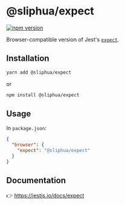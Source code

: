 # @sliphua/expect

[![npm version](https://img.shields.io/npm/v/@sliphua/expect?label=%40sliphua%2Fexpect "@sliphua/expect")](https://npmjs.com/package/@sliphua/expect)

Browser-compatible version of Jest's [`expect`](https://jestjs.io/docs/expect).

## Installation

```sh
yarn add @sliphua/expect
```

or

```sh
npm install @sliphua/expect
```

## Usage

In `package.json`:

```json
{
  "browser": {
    "expect": "@sliphua/expect"
  }
}
```

## Documentation

👉 https://jestjs.io/docs/expect
